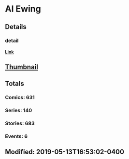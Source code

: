 # Al  Ewing 
## Details
### detail
#### [Link](http://marvel.com/comics/creators/12174/al_ewing?utm_campaign=apiRef&utm_source=225578a89fc76f3d20fbffda5d17a88d)
## [Thumbnail](http://i.annihil.us/u/prod/marvel/i/mg/f/a0/5cd9d91f33dcc.jpg)
## Totals
### Comics: 631
### Series: 140
### Stories: 683
### Events: 6
## Modified: 2019-05-13T16:53:02-0400